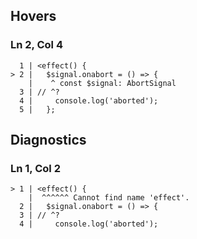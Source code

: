 ## Hovers
### Ln 2, Col 4
```marko
  1 | <effect() {
> 2 |   $signal.onabort = () => {
    |    ^ const $signal: AbortSignal
  3 | // ^?
  4 |     console.log('aborted');
  5 |   };
```

## Diagnostics
### Ln 1, Col 2
```marko
> 1 | <effect() {
    |  ^^^^^^ Cannot find name 'effect'.
  2 |   $signal.onabort = () => {
  3 | // ^?
  4 |     console.log('aborted');
```

